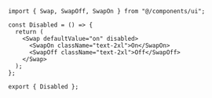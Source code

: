 ﻿```tsx
import { Swap, SwapOff, SwapOn } from "@/components/ui";

const Disabled = () => {
  return (
    <Swap defaultValue="on" disabled>
      <SwapOn className="text-2xl">On</SwapOn>
      <SwapOff className="text-2xl">Off</SwapOff>
    </Swap>
  );
};

export { Disabled };

```
